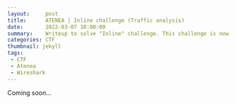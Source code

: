 ```yaml
---
layout:     post
title:      ATENEA | Inline challenge (Traffic analysis)
date:       2022-03-07 10:00:00
summary:    Writeup to solve "Inline" challenge. This challenge is now retired and is worth 0 points.
categories: CTF
thumbnail: jekyll
tags:
 - CTF
 - Atenea
 - Wireshark
---
```

Coming soon...

